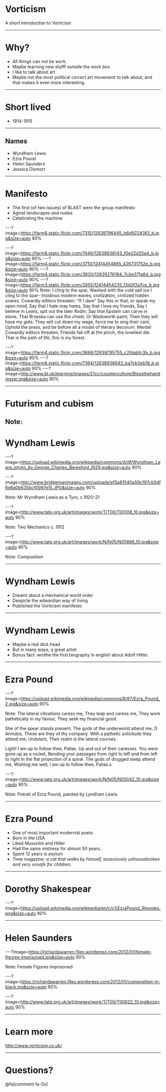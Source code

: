 # Vorticism

A short introduction to Vorticism

---
# Why?
- All things can not be work.
- Maybe learning new stufff outside the work box
- I like to talk about art
- Maybe not the most political correct art movement to talk about, and that makes it even more interesting.

---
# Short lived

- 1914-1915

---
## Names

- Wyndham Lewis
- Ezra Pound
- Helen Saunders
- Jessica Dismorr

---
# Manifesto

- The first (of two issues) of BLAST were the group manifesto
- Aginst landscapes and nudes
- Celebrating the machine


---?image=https://farm8.static.flickr.com/7315/12638796445_b6d9224361_b.jpg&size=auto 90%

---?image=https://farm8.static.flickr.com/7446/12638936143_f0e22d25a4_b.jpg&size=auto 90%
---?image=https://farm4.static.flickr.com/3710/12414454865_426731752e_b.jpg&size=auto 90%
---?image=https://farm4.static.flickr.com/3830/12639276164_7cbe37fa8d_b.jpg&size=auto 90%
---?image=https://farm3.static.flickr.com/2855/12414454235_13d2f2a7ce_b.jpg&size=auto 90%
Note: I cling to the spar,
Washed with the cold salt ice
I cling to the spar–
Insidious modern waves, civilization, civilized hidden snares.
Cowardly editors threaten: ‘‘If I dare”
Say this or that, or speak my open mind,
Say that I hate may hates,
Say that I love my friends,
Say I believe in Lewis, spit out the later Rodin,
Say that Epstein can carve in stone,
That Brzeska can use the chisel,
Or Wadsworth paint;
Then they will have my guts;
They will cut down my wage, force me to sing their cant,
Uphold the press, and be before all a model of literary decorum.
Merde!
Cowardly editors threaten,
Friends fall off at the pinch, the loveliest die.
That is the path of life, this is my forest.

---?image=https://farm4.static.flickr.com/3666/12638795755_c2fdabfc3b_b.jpg&size=auto 90%
---?image=https://farm8.static.flickr.com/7394/12638936643_ba7cb3eb19_b.jpg&size=auto 90%
---?image=http://www.bl.uk/learning/images/21cc/counterculture/Blessthehairdresser.jpg&size=auto 90%

---
# Futurism and cubism

Note:
---

# Wyndham Lewis

---?image=https://upload.wikimedia.org/wikipedia/commons/d/df/Wyndham_Lewis_photo_by_George_Charles_Beresford_1929.jpg&size=auto 90%

---?image=http://www.bridgemanimages.com/uploads/e15a81540a59c197cb5df6e8a0b635bcf0997e15.JPG&size=auto 90%

Note: Mr Wyndham Lewis as a Tyro, c.1920-21

---?image=http://www.tate.org.uk/art/images/work/T/T00/T00108_10.jpg&size=auto 90%

Note: Two Mechanics c. 1912

---?image=http://www.tate.org.uk/art/images/work/N/N05/N05886_10.jpg&size=auto 90%

Note: Composition

---
# Wyndham Lewis

- Dreamt about a mechanical world order
- Despicte the edwardian way of living
- Published the Vorticism manifesto
---
# Wyndham Lewis

- Maybe a real dick head
- But in many ways, a great artist
- Bonus fact: wrothe the first biography in english about Adolf Hitler.

---
# Ezra Pound

---?image=https://upload.wikimedia.org/wikipedia/commons/8/87/Ezra_Pound_2.jpg&size=auto 90%

Note: The lateral vibrations caress me,
They leap and caress me,
They work pathetically in my favour,
They seek my financial good.

She of the spear stands present.
The gods of the underworld attend me, O Annubis,
These are they of thy company.
With a pathetic solicitude they attend me;
Undulant,
Their realm is the lateral courses.

Light!
I am up to follow thee, Pallas.
Up and out of their caresses.
You were gone up as a rocket,
Bending your passages from right to left and from left to right
In the flat projection of a spiral.
The gods of drugged sleep attend me,
Wishing me well;
I am up to follow thee, Pallas.s

---?image=http://www.tate.org.uk/art/images/work/N/N05/N05042_10.jpg&size=auto 90%

Note: Potrait of Ezra Pound, painted by Lyndham Lewis

---
# Ezra Pound

- One of most important modernist poets
- Born in the USA
- Liked Mussolini and Hitler
- Had the same mistress for almsot 50 years.
- Spent 12 years is asylum
- Time magazine: _a cat that walks by himself, tenaciously unhousebroken and very unsafe for children._


---
# Dorothy Shakespear

---?image=https://upload.wikimedia.org/wikipedia/en/c/c1/EzraPound_Ripostes.png&size=auto 90%


---
# Helen Saunders

---?image=https://richardawarren.files.wordpress.com/2012/01/female-figures-imprisoned.jpg&size=auto 90%

Note: Female Figures Imprisoned

---?image=https://richardawarren.files.wordpress.com/2012/01/composition-in-black.jpg&size=auto 90%

---?image=http://www.tate.org.uk/art/images/work/T/T00/T00622_10.jpg&size=auto 90%


---
# Learn more

http://www.vorticism.co.uk/

---

# Questions?

@fa[comment fa-5x]
